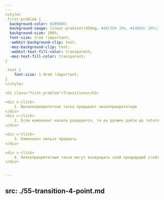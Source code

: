 ```yaml
---
---
<style>
.first-problem {
  background-color: #2B90B6;
  background-image: linear-gradient(45deg, #4EC5D4 10%, #146b8c 20%);
  background-size: 100%;
  font-size: 3rem !important;
  -webkit-background-clip: text;
  -moz-background-clip: text;
  -webkit-text-fill-color: transparent;
  -moz-text-fill-color: transparent;
}

.text {
    font-size: 1.9rem !important;
}
</style>

<h1 class="first-problem">Transitions</h1>

<div v-click>
    1. Высокоприоритетная таска прерывает низкоприоритктную
</div>
<div v-click>
    2. Если компонент начала рендерится, то он должен дойти до return
</div>

<div v-click>
    3. Компонент нельзя прервать
</div>

<div v-click>
    4. Низкоприоритетные таски могут возвращать свой предыдущий стейт
</div>


---
```

src: ./55-transition-4-point.md
---
